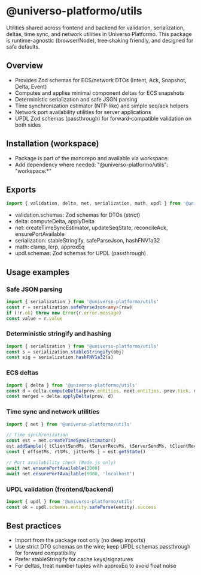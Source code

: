 # @universo-platformo/utils

Utilities shared across frontend and backend for validation, serialization, deltas, time sync, and network utilities in Universo Platformo. This package is runtime-agnostic (browser/Node), tree‑shaking friendly, and designed for safe defaults.

## Overview

-   Provides Zod schemas for ECS/network DTOs (Intent, Ack, Snapshot, Delta, Event)
-   Computes and applies minimal component deltas for ECS snapshots
-   Deterministic serialization and safe JSON parsing
-   Time synchronization estimator (NTP‑like) and simple seq/ack helpers
-   Network port availability utilities for server applications
-   UPDL Zod schemas (passthrough) for forward‑compatible validation on both sides

## Installation (workspace)

-   Package is part of the monorepo and available via workspace:
-   Add dependency where needed: "@universo-platformo/utils": "workspace:\*"

## Exports

```ts
import { validation, delta, net, serialization, math, updl } from '@universo-platformo/utils'
```

-   validation.schemas: Zod schemas for DTOs (strict)
-   delta: computeDelta, applyDelta
-   net: createTimeSyncEstimator, updateSeqState, reconcileAck, ensurePortAvailable
-   serialization: stableStringify, safeParseJson, hashFNV1a32
-   math: clamp, lerp, approxEq
-   updl.schemas: Zod schemas for UPDL (passthrough)

## Usage examples

### Safe JSON parsing

```ts
import { serialization } from '@universo-platformo/utils'
const r = serialization.safeParseJson<any>(raw)
if (!r.ok) throw new Error(r.error.message)
const value = r.value
```

### Deterministic stringify and hashing

```ts
import { serialization } from '@universo-platformo/utils'
const s = serialization.stableStringify(obj)
const sig = serialization.hashFNV1a32(s)
```

### ECS deltas

```ts
import { delta } from '@universo-platformo/utils'
const d = delta.computeDelta(prev.entities, next.entities, prev.tick, next.tick)
const merged = delta.applyDelta(prev, d)
```

### Time sync and network utilities

```ts
import { net } from '@universo-platformo/utils'

// Time synchronization
const est = net.createTimeSyncEstimator()
est.addSample({ tClientSendMs, tServerRecvMs, tServerSendMs, tClientRecvMs })
const { offsetMs, rttMs, jitterMs } = est.getState()

// Port availability check (Node.js only)
await net.ensurePortAvailable(3000)
await net.ensurePortAvailable(8080, 'localhost')
```

### UPDL validation (frontend/backend)

```ts
import { updl } from '@universo-platformo/utils'
const ok = updl.schemas.entity.safeParse(entity).success
```

## Best practices

-   Import from the package root only (no deep imports)
-   Use strict DTO schemas on the wire; keep UPDL schemas passthrough for forward compatibility
-   Prefer stableStringify for cache keys/signatures
-   For deltas, treat number tuples with approxEq to avoid float noise
